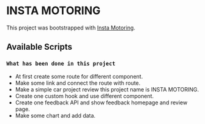 # INSTA MOTORING

This project was bootstrapped with [Insta Motoring](https://thriving-seahorse-9f1e8e.netlify.app/).

## Available Scripts



### `What has been done in this project`

*  At first create some route for different component.
*  Make some link and connect the route with route.
* Make a simple car project review this project name is INSTA MOTORING.
* Create one custom hook and use different component.
* Create one feedback API and show feedback homepage and review page.
* Make some chart and add data.